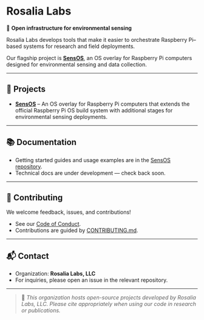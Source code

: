 # Rosalia Labs

🌱 **Open infrastructure for environmental sensing**  

Rosalia Labs develops tools that make it easier to orchestrate Raspberry Pi–based systems for research and field deployments.  

Our flagship project is [**SensOS**](https://github.com/Rosalia-Labs/SensOS), an OS overlay for Raspberry Pi computers designed for environmental sensing and data collection.  

---

## 🚀 Projects

- **[SensOS](https://github.com/Rosalia-Labs/SensOS)** – An OS overlay for Raspberry Pi computers that extends the official Raspberry Pi OS build system with additional stages for environmental sensing deployments.  

---

## 📚 Documentation
- Getting started guides and usage examples are in the [SensOS repository](https://github.com/Rosalia-Labs/SensOS).  
- Technical docs are under development — check back soon.  

---

## 🤝 Contributing
We welcome feedback, issues, and contributions!  
- See our [Code of Conduct](https://github.com/Rosalia-Labs/SensOS/blob/main/CODE_OF_CONDUCT.md).  
- Contributions are guided by [CONTRIBUTING.md](https://github.com/Rosalia-Labs/SensOS/blob/main/CONTRIBUTING.md).  

---

## 📬 Contact
- Organization: **Rosalia Labs, LLC**  
- For inquiries, please open an issue in the relevant repository.  

---

> 📝 *This organization hosts open-source projects developed by Rosalia Labs, LLC. Please cite appropriately when using our code in research or publications.*

